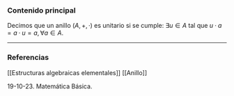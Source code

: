 ### Contenido principal

Decimos que un anillo $(A,+,·)$ es unitario si se cumple: $\exists u \in A$ tal que $u · a = a · u = a, \forall a \in A$.

--- 
### Referencias
[[Estructuras algebraicas elementales]]
[[Anillo]]

19-10-23. Matemática Básica.